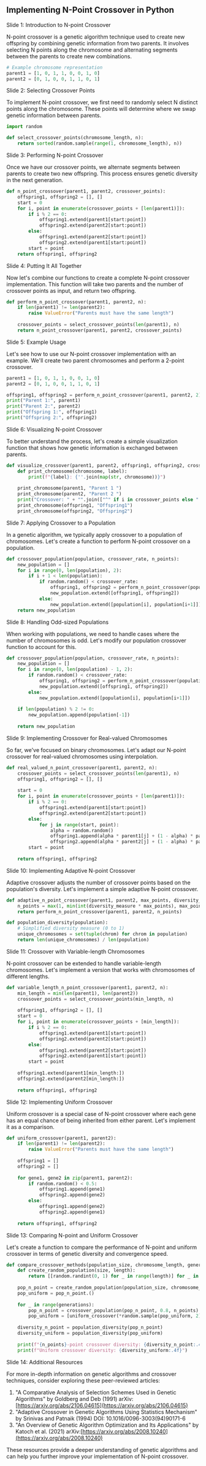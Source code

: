 ## Implementing N-Point Crossover in Python
Slide 1: Introduction to N-point Crossover

N-point crossover is a genetic algorithm technique used to create new offspring by combining genetic information from two parents. It involves selecting N points along the chromosome and alternating segments between the parents to create new combinations.

```python
# Example chromosome representation
parent1 = [1, 0, 1, 1, 0, 0, 1, 0]
parent2 = [0, 1, 0, 0, 1, 1, 0, 1]
```

Slide 2: Selecting Crossover Points

To implement N-point crossover, we first need to randomly select N distinct points along the chromosome. These points will determine where we swap genetic information between parents.

```python
import random

def select_crossover_points(chromosome_length, n):
    return sorted(random.sample(range(1, chromosome_length), n))
```

Slide 3: Performing N-point Crossover

Once we have our crossover points, we alternate segments between parents to create two new offspring. This process ensures genetic diversity in the next generation.

```python
def n_point_crossover(parent1, parent2, crossover_points):
    offspring1, offspring2 = [], []
    start = 0
    for i, point in enumerate(crossover_points + [len(parent1)]):
        if i % 2 == 0:
            offspring1.extend(parent1[start:point])
            offspring2.extend(parent2[start:point])
        else:
            offspring1.extend(parent2[start:point])
            offspring2.extend(parent1[start:point])
        start = point
    return offspring1, offspring2
```

Slide 4: Putting It All Together

Now let's combine our functions to create a complete N-point crossover implementation. This function will take two parents and the number of crossover points as input, and return two offspring.

```python
def perform_n_point_crossover(parent1, parent2, n):
    if len(parent1) != len(parent2):
        raise ValueError("Parents must have the same length")
    
    crossover_points = select_crossover_points(len(parent1), n)
    return n_point_crossover(parent1, parent2, crossover_points)
```

Slide 5: Example Usage

Let's see how to use our N-point crossover implementation with an example. We'll create two parent chromosomes and perform a 2-point crossover.

```python
parent1 = [1, 0, 1, 1, 0, 0, 1, 0]
parent2 = [0, 1, 0, 0, 1, 1, 0, 1]

offspring1, offspring2 = perform_n_point_crossover(parent1, parent2, 2)
print("Parent 1:", parent1)
print("Parent 2:", parent2)
print("Offspring 1:", offspring1)
print("Offspring 2:", offspring2)
```

Slide 6: Visualizing N-point Crossover

To better understand the process, let's create a simple visualization function that shows how genetic information is exchanged between parents.

```python
def visualize_crossover(parent1, parent2, offspring1, offspring2, crossover_points):
    def print_chromosome(chromosome, label):
        print(f"{label}: {''.join(map(str, chromosome))}")
    
    print_chromosome(parent1, "Parent 1 ")
    print_chromosome(parent2, "Parent 2 ")
    print("Crossover: " + "".join(["^" if i in crossover_points else " " for i in range(len(parent1))]))
    print_chromosome(offspring1, "Offspring1")
    print_chromosome(offspring2, "Offspring2")
```

Slide 7: Applying Crossover to a Population

In a genetic algorithm, we typically apply crossover to a population of chromosomes. Let's create a function to perform N-point crossover on a population.

```python
def crossover_population(population, crossover_rate, n_points):
    new_population = []
    for i in range(0, len(population), 2):
        if i + 1 < len(population):
            if random.random() < crossover_rate:
                offspring1, offspring2 = perform_n_point_crossover(population[i], population[i+1], n_points)
                new_population.extend([offspring1, offspring2])
            else:
                new_population.extend([population[i], population[i+1]])
    return new_population
```

Slide 8: Handling Odd-sized Populations

When working with populations, we need to handle cases where the number of chromosomes is odd. Let's modify our population crossover function to account for this.

```python
def crossover_population(population, crossover_rate, n_points):
    new_population = []
    for i in range(0, len(population) - 1, 2):
        if random.random() < crossover_rate:
            offspring1, offspring2 = perform_n_point_crossover(population[i], population[i+1], n_points)
            new_population.extend([offspring1, offspring2])
        else:
            new_population.extend([population[i], population[i+1]])
    
    if len(population) % 2 != 0:
        new_population.append(population[-1])
    
    return new_population
```

Slide 9: Implementing Crossover for Real-valued Chromosomes

So far, we've focused on binary chromosomes. Let's adapt our N-point crossover for real-valued chromosomes using interpolation.

```python
def real_valued_n_point_crossover(parent1, parent2, n):
    crossover_points = select_crossover_points(len(parent1), n)
    offspring1, offspring2 = [], []
    
    start = 0
    for i, point in enumerate(crossover_points + [len(parent1)]):
        if i % 2 == 0:
            offspring1.extend(parent1[start:point])
            offspring2.extend(parent2[start:point])
        else:
            for j in range(start, point):
                alpha = random.random()
                offspring1.append(alpha * parent1[j] + (1 - alpha) * parent2[j])
                offspring2.append(alpha * parent2[j] + (1 - alpha) * parent1[j])
        start = point
    
    return offspring1, offspring2
```

Slide 10: Implementing Adaptive N-point Crossover

Adaptive crossover adjusts the number of crossover points based on the population's diversity. Let's implement a simple adaptive N-point crossover.

```python
def adaptive_n_point_crossover(parent1, parent2, max_points, diversity_measure):
    n_points = max(1, min(int(diversity_measure * max_points), max_points))
    return perform_n_point_crossover(parent1, parent2, n_points)

def population_diversity(population):
    # Simplified diversity measure (0 to 1)
    unique_chromosomes = set(tuple(chrom) for chrom in population)
    return len(unique_chromosomes) / len(population)
```

Slide 11: Crossover with Variable-length Chromosomes

N-point crossover can be extended to handle variable-length chromosomes. Let's implement a version that works with chromosomes of different lengths.

```python
def variable_length_n_point_crossover(parent1, parent2, n):
    min_length = min(len(parent1), len(parent2))
    crossover_points = select_crossover_points(min_length, n)
    
    offspring1, offspring2 = [], []
    start = 0
    for i, point in enumerate(crossover_points + [min_length]):
        if i % 2 == 0:
            offspring1.extend(parent1[start:point])
            offspring2.extend(parent2[start:point])
        else:
            offspring1.extend(parent2[start:point])
            offspring2.extend(parent1[start:point])
        start = point
    
    offspring1.extend(parent1[min_length:])
    offspring2.extend(parent2[min_length:])
    
    return offspring1, offspring2
```

Slide 12: Implementing Uniform Crossover

Uniform crossover is a special case of N-point crossover where each gene has an equal chance of being inherited from either parent. Let's implement it as a comparison.

```python
def uniform_crossover(parent1, parent2):
    if len(parent1) != len(parent2):
        raise ValueError("Parents must have the same length")
    
    offspring1 = []
    offspring2 = []
    
    for gene1, gene2 in zip(parent1, parent2):
        if random.random() < 0.5:
            offspring1.append(gene1)
            offspring2.append(gene2)
        else:
            offspring1.append(gene2)
            offspring2.append(gene1)
    
    return offspring1, offspring2
```

Slide 13: Comparing N-point and Uniform Crossover

Let's create a function to compare the performance of N-point and uniform crossover in terms of genetic diversity and convergence speed.

```python
def compare_crossover_methods(population_size, chromosome_length, generations, n_points):
    def create_random_population(size, length):
        return [[random.randint(0, 1) for _ in range(length)] for _ in range(size)]
    
    pop_n_point = create_random_population(population_size, chromosome_length)
    pop_uniform = pop_n_point.()
    
    for _ in range(generations):
        pop_n_point = crossover_population(pop_n_point, 0.8, n_points)
        pop_uniform = [uniform_crossover(*random.sample(pop_uniform, 2))[0] for _ in range(population_size)]
    
    diversity_n_point = population_diversity(pop_n_point)
    diversity_uniform = population_diversity(pop_uniform)
    
    print(f"{n_points}-point crossover diversity: {diversity_n_point:.4f}")
    print(f"Uniform crossover diversity: {diversity_uniform:.4f}")
```

Slide 14: Additional Resources

For more in-depth information on genetic algorithms and crossover techniques, consider exploring these peer-reviewed articles:

1. "A Comparative Analysis of Selection Schemes Used in Genetic Algorithms" by Goldberg and Deb (1991) arXiv:[https://arxiv.org/abs/2106.04615](https://arxiv.org/abs/2106.04615)
2. "Adaptive Crossover in Genetic Algorithms Using Statistics Mechanism" by Srinivas and Patnaik (1994) DOI: 10.1016/0096-3003(94)90171-6
3. "An Overview of Genetic Algorithm Optimization and Its Applications" by Katoch et al. (2021) arXiv:[https://arxiv.org/abs/2008.10240](https://arxiv.org/abs/2008.10240)

These resources provide a deeper understanding of genetic algorithms and can help you further improve your implementation of N-point crossover.

